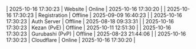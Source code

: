 | 2025-10-16 17:30:23 | Website | Online | 2025-10-16 17:30:20 |
| 2025-10-16 17:30:23 | Registration | Offline | 2025-09-09 16:40:23 |
| 2025-10-16 17:30:23 | Auth Server | Offline | 2025-08-18 09:33:31 |
| 2025-10-16 17:30:23 | Kezan (PvE) | Offline | 2025-10-11 12:51:30 |
| 2025-10-16 17:30:23 | Gurubashi (PvP) | Offline | 2025-08-23 21:44:06 |
| 2025-10-16 17:30:23 | Cloudflare | Online | 2025-10-16 17:30:20 |
